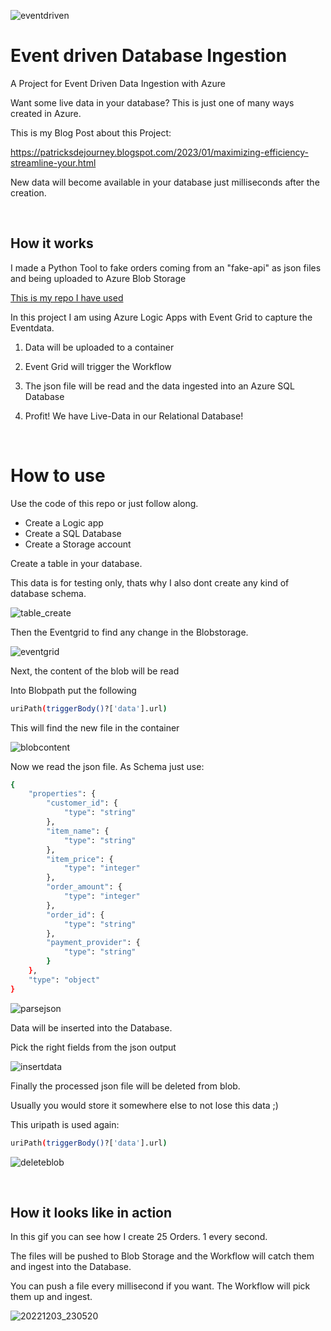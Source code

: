 ![eventdriven](https://user-images.githubusercontent.com/108484798/205466499-4493ab47-7a4c-4fd0-8f4e-f9a5d767360b.jpg)

# Event driven Database Ingestion
A Project for Event Driven Data Ingestion with Azure

Want some live data in your database? This is just one of many ways created in Azure.

This is my Blog Post about this Project:

https://patricksdejourney.blogspot.com/2023/01/maximizing-efficiency-streamline-your.html

New data will become available in your database just milliseconds after the creation.

</br>

## How it works

I made a Python Tool to fake orders coming from an "fake-api" as json files and being uploaded to Azure Blob Storage

[This is my repo I have used](https://github.com/PatrickDegner/FakeOrderDatabaseEntry)

In this project I am using Azure Logic Apps with Event Grid to capture the Eventdata.

1. Data will be uploaded to a container
2. Event Grid will trigger the Workflow
3. The json file will be read and the data ingested into an Azure SQL Database

4. Profit! We have Live-Data in our Relational Database!


</br>

# How to use

Use the code of this repo or just follow along.

- Create a Logic app
- Create a SQL Database
- Create a Storage account


Create a table in your database.

This data is for testing only, thats why I also dont create any kind of database schema.

![table_create](https://user-images.githubusercontent.com/108484798/205465405-ec6b6f23-62a3-481a-890e-48715cb1679b.png)

Then the Eventgrid to find any change in the Blobstorage.

![eventgrid](https://user-images.githubusercontent.com/108484798/205463746-84cd95ca-0a44-4487-87a6-dc2b06aff8ac.png)

Next, the content of the blob will be read

Into Blobpath put the following
```sh
uriPath(triggerBody()?['data'].url)
```
This will find the new file in the container

![blobcontent](https://user-images.githubusercontent.com/108484798/205463742-0f557672-d2b8-441c-9004-775fa4706b2f.png)

Now we read the json file.
As Schema just use:
```sh
{
    "properties": {
        "customer_id": {
            "type": "string"
        },
        "item_name": {
            "type": "string"
        },
        "item_price": {
            "type": "integer"
        },
        "order_amount": {
            "type": "integer"
        },
        "order_id": {
            "type": "string"
        },
        "payment_provider": {
            "type": "string"
        }
    },
    "type": "object"
}
```

![parsejson](https://user-images.githubusercontent.com/108484798/205463752-394aceea-da7d-4319-9b4c-99254073e95d.png)

Data will be inserted into the Database.

Pick the right fields from the json output

![insertdata](https://user-images.githubusercontent.com/108484798/205463749-7c661305-b231-475f-af3f-435fa47df1c9.png)

Finally the processed json file will be deleted from blob.

Usually you would store it somewhere else to not lose this data ;)

This uripath is used again:
```sh
uriPath(triggerBody()?['data'].url)
```

![deleteblob](https://user-images.githubusercontent.com/108484798/205463743-9386e477-1fc4-419c-9ab2-fcaeda9bbbe2.png)

</br>

## How it looks like in action

In this gif you can see how I create 25 Orders. 1 every second.

The files will be pushed to Blob Storage and the Workflow will catch them and ingest into the Database.

You can push a file every millisecond if you want. The Workflow will pick them up and ingest.



![20221203_230520](https://user-images.githubusercontent.com/108484798/205464659-60d8d4ab-996f-40c1-8b3b-ae49d61716ad.gif)

